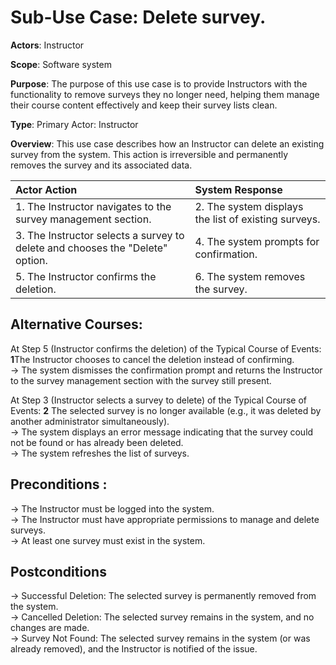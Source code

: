 Sub-Use Case: Delete survey.
=================================
**Actors**: Instructor

**Scope**: Software system

**Purpose**: The purpose of this use case is to provide Instructors with the functionality to remove surveys they no longer need, helping them manage their course content effectively and keep their survey lists clean.

**Type**: Primary Actor: Instructor

**Overview**: This use case describes how an Instructor can delete an existing survey from the system. This action is irreversible and permanently removes the survey and its associated data.

| Actor Action | System Response |
|:--------------|:----------------|
| 1. The Instructor navigates to the survey management section. | 2. The system displays the list of existing surveys. |
| 3. The Instructor selects a survey to delete and chooses the "Delete" option. | 4. The system prompts for confirmation. |
| 5. The Instructor confirms the deletion. |  6. The system removes the survey. | 

Alternative Courses:
-----------

At Step 5 (Instructor confirms the deletion) of the Typical Course of Events:
**1**The Instructor chooses to cancel the deletion instead of confirming. <br> $\rightarrow$
The system dismisses the confirmation prompt and returns the Instructor to the survey management section with the survey still present.  

At Step 3 (Instructor selects a survey to delete) of the Typical Course of Events:
**2** The selected survey is no longer available (e.g., it was deleted by another administrator simultaneously).  <br> $\rightarrow$
The system displays an error message indicating that the survey could not be found or has already been deleted.  <br> $\rightarrow$
The system refreshes the list of surveys.

Preconditions : 
-----------
$\rightarrow$ The Instructor must be logged into the system. <br>
$\rightarrow$ The Instructor must have appropriate permissions to manage and delete surveys. <br>
$\rightarrow$ At least one survey must exist in the system.

Postconditions
-----------
$\rightarrow$ Successful Deletion: The selected survey is permanently removed from the system. <br>
$\rightarrow$ Cancelled Deletion: The selected survey remains in the system, and no changes are made. <br>
$\rightarrow$ Survey Not Found: The selected survey remains in the system (or was already removed), and the Instructor is notified of the issue.
